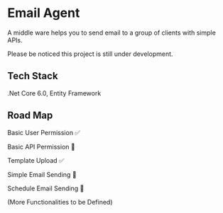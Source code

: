 ﻿# Email Agent

A middle ware helps you to send email to a group of clients with simple APIs.

Please be noticed this project is still under development.

## Tech Stack

.Net Core 6.0, Entity Framework

## Road Map

Basic User Permission ✅

Basic API Permission 🚧

Template Upload ✅

Simple Email Sending 🚧

Schedule Email Sending 🚧

(More Functionalities to be Defined)